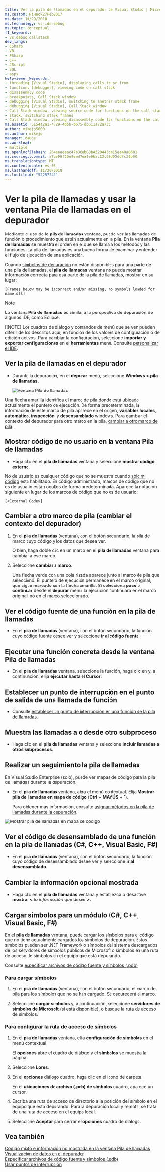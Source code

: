 ```yaml
---
title: Ver la pila de llamadas en el depurador de Visual Studio | Microsoft Docs
ms.custom: H1Hack27Feb2017
ms.date: 10/29/2018
ms.technology: vs-ide-debug
ms.topic: conceptual
f1_keywords:
- vs.debug.callstack
dev_langs:
- CSharp
- VB
- FSharp
- C++
- JScript
- SQL
- aspx
helpviewer_keywords:
- threading [Visual Studio], displaying calls to or from
- functions [debugger], viewing code on call stack
- disassembly code
- breakpoints, Call Stack window
- debugging [Visual Studio], switching to another stack frame
- debugging [Visual Studio], Call Stack window
- Call Stack window, viewing source code for functions on the call stack
- stack, switching stack frames
- Call Stack window, viewing disassembly code for functions on the call stack
ms.assetid: 5154a2a1-4729-4dbb-b675-db611a72a731
author: mikejo5000
ms.author: mikejo
manager: douge
ms.workload:
- multiple
ms.openlocfilehash: 264aeeeaac47e30eb08b4320443da15ea48a8601
ms.sourcegitcommit: a7de99f36e9ead7ea9e9bac23c88d05ddfc38b00
ms.translationtype: MT
ms.contentlocale: es-ES
ms.lasthandoff: 11/20/2018
ms.locfileid: "52257243"
---
```

# <a name="view-the-call-stack-and-use-the-call-stack-window-in-the-debugger"></a>Ver la pila de llamadas y usar la ventana Pila de llamadas en el depurador

Mediante el uso de la **pila de llamadas** ventana, puede ver las llamadas de función o procedimiento que están actualmente en la pila. En la ventana **Pila de llamadas** se muestra el orden en el que se llama a los métodos y las funciones. La pila de llamadas es una buena forma de examinar y entender el flujo de ejecución de una aplicación.
  
Cuando [símbolos de depuración](#bkmk_symbols) no están disponibles para una parte de una pila de llamadas, el **pila de llamadas** ventana no pueda mostrar información correcta para esa parte de la pila de llamadas, mostrar en su lugar:  
  
`[Frames below may be incorrect and/or missing, no symbols loaded for name.dll]`

> [!NOTE]
> La ventana **Pila de llamadas** es similar a la perspectiva de depuración de algunos IDE, como Eclipse. 
> 
> [!NOTE]
>  Los cuadros de diálogo y comandos de menú que se ven pueden diferir de los descritos aquí, en función de los valores de configuración o de edición activos. Para cambiar la configuración, seleccione **importar y exportar configuraciones** en el **herramientas** menú.  Consulte [personalizar el IDE](../ide/personalizing-the-visual-studio-ide.md).
  
## <a name="view-the-call-stack-while-in-the-debugger"></a>Ver la pila de llamadas en el depurador 
  
- Durante la depuración, en el **depurar** menú, seleccione **Windows > pila de llamadas**.

  ![Ventana Pila de llamadas](../debugger/media/dbg_basics_callstack_window.png "CallStackWindow")

Una flecha amarilla identifica el marco de pila donde está ubicado actualmente el puntero de ejecución. De forma predeterminada, la información de este marco de pila aparece en el origen, **variables locales**, **automático**, **inspección**, y **desensamblado** windows. Para cambiar el contexto del depurador para otro marco en la pila, [cambiar a otro marco de pila](#bkmk_switch).   
  
## <a name="display-non-user-code-in-the-call-stack-window"></a>Mostrar código de no usuario en la ventana Pila de llamadas  
  
-   Haga clic en el **pila de llamadas** ventana y seleccione **mostrar código externo**.

No de usuario es cualquier código que no se muestra cuando [solo mi código](../debugger/just-my-code.md) está habilitado. En código administrado, marcos de código que no es de usuario están ocultos de forma predeterminada. Aparece la notación siguiente en lugar de los marcos de código que no es de usuario:  
  
`[<External Code>]`
  
## <a name="bkmk_switch"></a> Cambiar a otro marco de pila (cambiar el contexto del depurador)
  
1.  En el **pila de llamadas** (ventana), con el botón secundario, la pila de marco cuyo código y los datos que desea ver.

    O bien, haga doble clic en un marco en el **pila de llamadas** ventana para cambiar a ese marco. 
  
2.  Seleccione **cambiar a marco**.  
  
     Una flecha verde con una cola rizada aparece junto al marco de pila que seleccionó. El puntero de ejecución permanece en el marco original, que sigue marcado con la flecha amarilla. Si selecciona **paso** o **continuar** desde el **depurar** menú, la ejecución continuará en el marco original, no en el marco seleccionado.  
  
## <a name="view-the-source-code-for-a-function-on-the-call-stack"></a>Ver el código fuente de una función en la pila de llamadas  
  
-   En el **pila de llamadas** (ventana), con el botón secundario, la función cuyo código fuente desee ver y seleccione **ir al código fuente**.

## <a name="run-to-a-specific-function-from-the-call-stack-window"></a>Ejecutar una función concreta desde la ventana Pila de llamadas  
  
-  En el **pila de llamadas** ventana, seleccione la función, haga clic en y, a continuación, elija **ejecutar hasta el Cursor**.  
  
## <a name="set-a-breakpoint-on-the-exit-point-of-a-function-call"></a>Establecer un punto de interrupción en el punto de salida de una llamada de función  
  
-   Consulte [establecer un punto de interrupción en una función de la pila de llamadas](../debugger/using-breakpoints.md#BKMK_Set_a_breakpoint_in_the_call_stack_window).

## <a name="display-calls-to-or-from-another-thread"></a>Muestra las llamadas a o desde otro subproceso  
  
-   Haga clic en el **pila de llamadas** ventana y seleccione **incluir llamadas a otros subprocesos**.   
  
## <a name="visually-trace-the-call-stack"></a>Realizar un seguimiento la pila de llamadas  

En Visual Studio Enterprise (solo), puede ver mapas de código para la pila de llamadas durante la depuración.

- En el **pila de llamadas** ventana, abra el menú contextual. Elija **Mostrar pila de llamadas en mapa de código** (**Ctrl** + **MAYÚS** + **`**).  
  
    Para obtener más información, consulte [asignar métodos en la pila de llamadas durante la depuración](../debugger/map-methods-on-the-call-stack-while-debugging-in-visual-studio.md).

![Mostrar pila de llamadas en mapa de código](../debugger/media/dbg_basics_show_call_stack_on_code_map.gif "ShowCallStackOnCodeMap")
  
## <a name="view-the-disassembly-code-for-a-function-on-the-call-stack-c-c-visual-basic-f"></a>Ver el código de desensamblado de una función en la pila de llamadas (C#, C++, Visual Basic, F#) 
  
-   En el **pila de llamadas** (ventana), con el botón secundario, la función cuyo código de desensamblado desee ver y seleccione **ir al desensamblado**.    

## <a name="change-the-optional-information-displayed"></a>Cambiar la información opcional mostrada  
  
-   Haga clic en el **pila de llamadas** ventana y establezca o desactive **mostrar \<**  _la información que desee_ **>**.  
  
## <a name="bkmk_symbols"></a> Cargar símbolos para un módulo (C#, C++, Visual Basic, F#)

En el **pila de llamadas** ventana, puede cargar los símbolos para el código que no tiene actualmente cargados los símbolos de depuración. Estos símbolos pueden ser .NET Framework o símbolos del sistema descargados de los servidores de símbolos públicos de Microsoft o símbolos en una ruta de acceso de símbolos en el equipo que está depurando.  
  
Consulte [especificar archivos de código fuente y símbolos (.pdb)](../debugger/specify-symbol-dot-pdb-and-source-files-in-the-visual-studio-debugger.md).
  
### <a name="to-load-symbols"></a>Para cargar símbolos  
  
1.  En el **pila de llamadas** (ventana), con el botón secundario, el marco de pila para los símbolos que no se han cargado. Se oscurecerá el marco.  
  
2.  Seleccione **cargar símbolos** y, a continuación, seleccione **servidores de símbolos de Microsoft** (si está disponible), o busque la ruta de acceso de símbolos.  
  
### <a name="to-set-the-symbol-path"></a>Para configurar la ruta de acceso de símbolos  
  
1.  En el **pila de llamadas** ventana, elija **configuración de símbolos** en el menú contextual.  
  
     El **opciones** abre el cuadro de diálogo y el **símbolos** se muestra la página.  
  
2.  Seleccione **Lores**.  
  
3.  En el **opciones** diálogo cuadro, haga clic en el icono de carpeta.  
  
     En el **ubicaciones de archivo (.pdb) de símbolos** cuadro, aparece un cursor.  
  
4.  Escriba una ruta de acceso de directorio a la posición del símbolo en el equipo que está depurando. Para la depuración local y remota, se trata de una ruta de acceso en el equipo local.
  
5.  Seleccione **Aceptar** para cerrar el **opciones** cuadro de diálogo.  
  
## <a name="see-also"></a>Vea también  
 [Código mixto e información no mostrada en la ventana Pila de llamadas](../debugger/mixed-code-and-missing-information-in-the-call-stack-window.md)  
 [Visualización de datos en el depurador](../debugger/viewing-data-in-the-debugger.md)   
 [Especificar archivos de código fuente y símbolos (.pdb)](../debugger/specify-symbol-dot-pdb-and-source-files-in-the-visual-studio-debugger.md)   
 [Usar puntos de interrupción](../debugger/using-breakpoints.md)